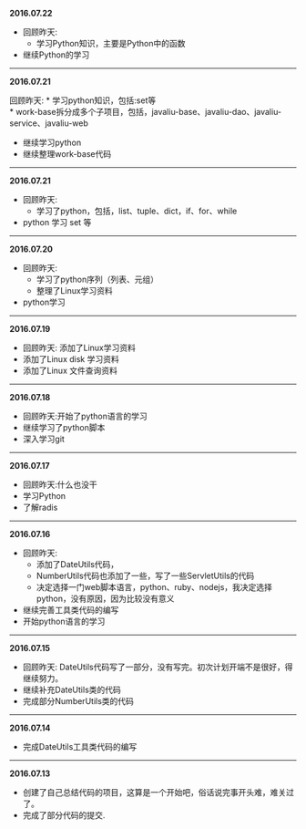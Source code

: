 **2016.07.22**

* 回顾昨天:           
	* 学习Python知识，主要是Python中的函数    
* 继续Python的学习     
-------------------------------------------------------------------------------

**2016.07.21**

回顾昨天:
	* 学习python知识，包括:set等        
	* work-base拆分成多个子项目，包括，javaliu-base、javaliu-dao、javaliu-service、javaliu-web      
* 继续学习python             
* 继续整理work-base代码      

-------------------------------------------------------------------------------

**2016.07.21**    

* 回顾昨天:
	* 学习了python，包括，list、tuple、dict，if、for、while
* python 学习 set 等

-------------------------------------------------------------------------------

**2016.07.20**   

* 回顾昨天:
	* 学习了python序列（列表、元组）
	* 整理了Linux学习资料
* python学习

-------------------------------------------------------------------------------

**2016.07.19**  

* 回顾昨天:  添加了Linux学习资料     
* 添加了Linux disk 学习资料     
* 添加了Linux 文件查询资料   

-------------------------------------------------------------------------------

**2016.07.18**

* 回顾昨天:开始了python语言的学习    
* 继续学习了python脚本      
* 深入学习git    

-------------------------------------------------------------------------------

**2016.07.17**

* 回顾昨天:什么也没干   
* 学习Python    
* 了解radis     

-------------------------------------------------------------------------------

**2016.07.16**

* 回顾昨天:
	* 添加了DateUtils代码，            
	* NumberUtils代码也添加了一些，写了一些ServletUtils的代码         
	* 决定选择一门web脚本语言，python、ruby、nodejs，我决定选择python，没有原因，因为比较没有意义        
* 继续完善工具类代码的编写        
* 开始python语言的学习     

-------------------------------------------------------------------------------

**2016.07.15**

* 回顾昨天: DateUtils代码写了一部分，没有写完。初次计划开端不是很好，得继续努力。
* 继续补充DateUtils类的代码
* 完成部分NumberUtils类的代码

-------------------------------------------------------------------------------

**2016.07.14**

* 完成DateUtils工具类代码的编写    

-------------------------------------------------------------------------------

**2016.07.13**

* 创建了自己总结代码的项目，这算是一个开始吧，俗话说完事开头难，难关过了。
* 完成了部分代码的提交.
	
